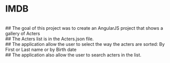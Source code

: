 # IMDB
<br/>
## The goal of this project was to create an AngularJS project that shows a gallery of Acters</br/>
## The Acters list is in the Acters.json file.
<br/>
## The application allow the user to select the way the acters are sorted: By First or Last name or by Birth date<br/>
## The application also allow the user to search acters in the list.
